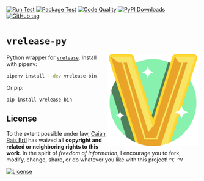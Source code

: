 [![Run Test][gh-run-t-shield]][gh-run-t-url]
[![Package Test][gh-pkg-t-shield]][gh-pkg-t-url]
[![Code Quality][lgtm-shield]][lgtm-url]
[![PyPI Downloads][pypi-shield]][pypi-url]
[![GitHub tag][tag-shield]][tag-url]

[gh-run-t-shield]: https://img.shields.io/github/workflow/status/vrelease/vrelease-py/run-test?label=run%20test&logo=github&style=flat-square
[gh-run-t-url]: https://github.com/vrelease/vrelease-py/actions/workflows/run-test.yml

[gh-pkg-t-shield]: https://img.shields.io/github/workflow/status/vrelease/vrelease-py/pkg-test?label=package%20test&logo=github&style=flat-square
[gh-pkg-t-url]: https://github.com/vrelease/vrelease-py/actions/workflows/pkg-test.yml

[lgtm-shield]: https://img.shields.io/lgtm/grade/python/g/vrelease/vrelease-py.svg?logo=lgtm&style=flat-square
[lgtm-url]: https://lgtm.com/projects/g/vrelease/vrelease-py/context:python

[pypi-shield]: https://img.shields.io/pypi/dm/vrelease-bin?logo=python&logoColor=fff&style=flat-square
[pypi-url]: https://pypi.org/project/vrelease-bin

[tag-shield]: https://img.shields.io/github/tag/vrelease/vrelease-py.svg?logo=git&logoColor=FFF&style=flat-square
[tag-url]: https://github.com/vrelease/vrelease-py/releases


# `vrelease-py`

<img src="icon.svg" height="240px" align="right"/>

Python wrapper for [`vrelease`][vrelease]. Install with pipenv:

```sh
pipenv install --dev vrelease-bin
```

Or pip:

```sh
pip install vrelease-bin
```

[vrelease]: https://github.com/vrelease/vrelease


## License

To the extent possible under law, [Caian Rais Ertl][me] has waived __all
copyright and related or neighboring rights to this work__. In the spirit of
_freedom of information_, I encourage you to fork, modify, change, share, or do
whatever you like with this project! `^C ^V`

[![License][cc-shield]][cc-url]

[me]: https://github.com/caiertl
[cc-shield]: https://forthebadge.com/images/badges/cc-0.svg
[cc-url]: http://creativecommons.org/publicdomain/zero/1.0
